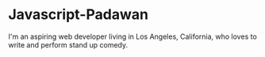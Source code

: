 # Javascript-Padawan

I'm an aspiring web developer living in Los Angeles, California, who loves to write and perform stand up comedy.
